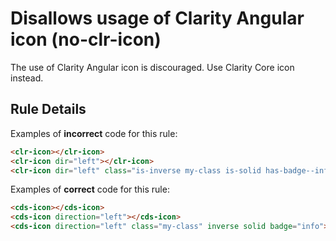 # Disallows usage of Clarity Angular icon (no-clr-icon)

The use of Clarity Angular icon is discouraged. Use Clarity Core icon instead.

## Rule Details

Examples of **incorrect** code for this rule:

```html
<clr-icon></clr-icon>
<clr-icon dir="left"></clr-icon>
<clr-icon dir="left" class="is-inverse my-class is-solid has-badge--info"></clr-icon>
```

Examples of **correct** code for this rule:

```html
<cds-icon></cds-icon>
<cds-icon direction="left"></cds-icon>
<cds-icon direction="left" class="my-class" inverse solid badge="info"></cds-icon>
```
